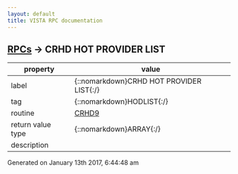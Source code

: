 ```yaml
---
layout: default
title: VISTA RPC documentation
---
```




## [RPCs](TableOfContent.md) &#8594; CRHD HOT PROVIDER LIST 

 property | value 
--- | --- 
 label | {::nomarkdown}CRHD HOT PROVIDER LIST{:/}
 tag | {::nomarkdown}HODLIST{:/}
 routine | [CRHD9](http://code.osehra.org/dox/Routine_CRHD9_source.html)
 return value type | {::nomarkdown}ARRAY{:/}
 description | 




 Generated on January 13th 2017, 6:44:48 am